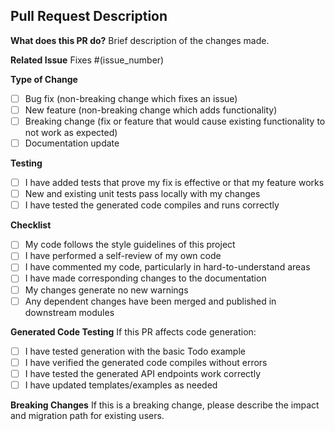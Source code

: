 ## Pull Request Description

**What does this PR do?**
Brief description of the changes made.

**Related Issue**
Fixes #(issue_number)

**Type of Change**
- [ ] Bug fix (non-breaking change which fixes an issue)
- [ ] New feature (non-breaking change which adds functionality)
- [ ] Breaking change (fix or feature that would cause existing functionality to not work as expected)
- [ ] Documentation update

**Testing**
- [ ] I have added tests that prove my fix is effective or that my feature works
- [ ] New and existing unit tests pass locally with my changes
- [ ] I have tested the generated code compiles and runs correctly

**Checklist**
- [ ] My code follows the style guidelines of this project
- [ ] I have performed a self-review of my own code
- [ ] I have commented my code, particularly in hard-to-understand areas
- [ ] I have made corresponding changes to the documentation
- [ ] My changes generate no new warnings
- [ ] Any dependent changes have been merged and published in downstream modules

**Generated Code Testing**
If this PR affects code generation:
- [ ] I have tested generation with the basic Todo example
- [ ] I have verified the generated code compiles without errors
- [ ] I have tested the generated API endpoints work correctly
- [ ] I have updated templates/examples as needed

**Breaking Changes**
If this is a breaking change, please describe the impact and migration path for existing users.